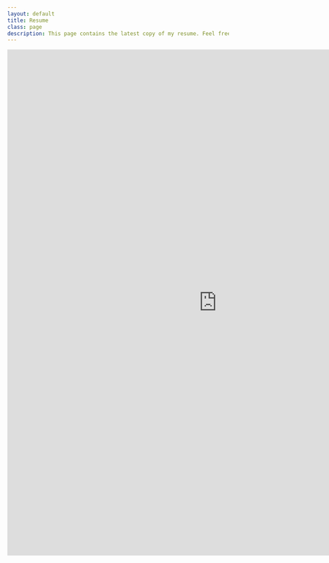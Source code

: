```yaml
---
layout: default
title: Resume
class: page
description: This page contains the latest copy of my resume. Feel free to download a copy.
---
```


<iframe src="https://onedrive.live.com/embed?cid=323157B5253D6CCA&resid=323157B5253D6CCA%212115&authkey=ADYY0YF1GtNONDM&em=2" width="952" height="1152" frameborder="0" scrolling="no"></iframe>